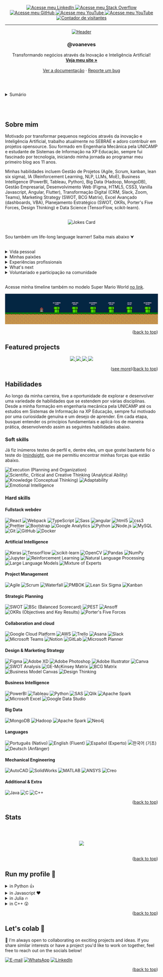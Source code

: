 <a name="readme-top"></a>

<div align="center">
  <a href="https://linkedin.com/in/voaneves">
    <img src="https://img.shields.io/badge/-LinkedIn-black.svg?style=for-the-badge&logo=linkedin&colorB=555" alt="Acesse meu LinkedIn">
  </a>
  <a href="https://stackoverflow.com/users/10596901/voaneves">
    <img src="https://img.shields.io/badge/-Stack%20Overflow-black.svg?style=for-the-badge&logo=stackoverflow&colorB=555" alt="Acesse meu Stack Overflow">
  </a>
  <a href="https://github.com/voaneves">
    <img src="https://img.shields.io/badge/-GitHub-black.svg?style=for-the-badge&logo=github&colorB=555" alt="Acesse meu GitHub">
  </a>
  <a href="https://voaneves.com">
    <img src="https://img.shields.io/badge/-Meu%20Site-black.svg?style=for-the-badge&logo=pinboard&colorB=555" alt="Acesse meu YouTube">
  </a>
  <a href="https://youtube.com/voaneves">
    <img src="https://img.shields.io/badge/-YouTube-black.svg?style=for-the-badge&logo=youtube&colorB=555" alt="Acesse meu YouTube">
  </a>
  <a href="https://github.com/voaneves/voaneves">
    <img src="https://komarev.com/ghpvc/?username=voaneves&style=for-the-badge&color=cc0000" alt="Contador de visitantes">
  </a>
  <hr>
  <a href="https://github.com/voaneves/voaneves">
    <img src="https://readme-typing-svg.herokuapp.com?font=Mouse+Memoirs&size=65&pause=500&color=cc0000&center=true&vCenter=true&width=600&height=70&lines=Hello,+World!;Me+chamo+Victor,+ou+@voaneves;Vamos+colaborar!" alt="Header">
  </a>
  <br />
  <h3 align="center">@voaneves</h3>
  <p align="center">
    Transformando negócios através da Inovação e Inteligência Artificial!
    <br />
    <a href="https://github.com/voaneves/calendario-de-aniversarios"><strong>Veja meu site »</strong></a>
    <br />
    <br />
    <a href="https://voaneves.com">Ver a documentação</a>
    ·
    <a href="https://github.com/voaneves/voaneves/issues">Reporte um bug</a>
  </p>
</div>

<br /><br />

<details>
  <summary>Sumário</summary>
  <ol>
    <li><a href="#sobre-mim">Sobre o projeto</a></li>
    <li><a href="featured-projects">Featured projects</a></li>
    <li>
      <a href="#habilidades">Habilidades</a>
      <ul>
        <li><a href="#soft-skills">Soft skills</a></li>
        <li><a href="#soft-skills">Hard skills</a></li>
      </ul>
    </li>
    <li><a href="#stats">Stats</a></li>
    <li><a href="#run-my-profile-">Run my profile 🤣</a></li>
    <li><a href="#lets-colab-">Let's colab 🚀</a></li>
  </ol>
</details>

<br /><br />

## Sobre mim

Motivado por transformar pequenos negócios através da inovação e Inteligência Artificial, trabalho atualmente no SEBRAE e adoro contribuir em projetos opensource. Sou formado em Engenharia Mecânica pela UNICAMP e estudante de Sistemas de Informação na XP Educação, sempre fui fascinado por tecnologia, iniciando minha jornada ao programar meu primeiro blog aos 11 anos.

Minhas habilidades incluem Gestão de Projetos (Agile, Scrum, kanban, lean six sigma), IA (Reinforcement Learning, NLP, LLMs, MoE), Business Intelligence (PowerBI, Tableau, Python), Big Data (Hadoop, MongoDB), Gestão Empresarial, Desenvolvimento Web (Figma, HTML5, CSS3, Vanilla Javascript, Angular, Flutter), Transformação Digital (CRM, Slack, Zoom, Teams), Marketing Strategy (SWOT, BCG Matrix), Excel Avançado (dashboards, VBA), Planejamento Estratégico (SWOT, OKRs, Porter's Five Forces, Design Thinking) e Data Science (TensorFlow, scikit-learn).

<br />

<div align="center">
  <img src="https://readme-jokes.vercel.app/api" alt="Jokes Card" />
</div>

<br />

Sou também um life-long language learner! Saiba mais abaixo ⮟

<br />

<details>
  <summary>Vida pessoal</summary>

  > Nasci em Araguaína, Tocantins, e cresci em uma família extensa e unida. Meu interesse por tecnologia floresceu aos 11 anos, quando comecei a experimentar com HTML e CSS, avançando para Python aos 15. O ensino médio foi uma época de determinação, onde me empenhei nos estudos para os vestibulares. Morei em diversos estados do Brasil, e hoje, faço minha residência em Dianópolis/TO. Embora a expectativa fosse seguir Direito, me formei Engenheiro Mecânico na UNICAMP e hoje curso Sistemas de Informação na XP Educação. Aprecio profundamente as conexões humanas, a jornada da vida, e as experiências que me moldaram.

</details>
<details>
  <summary>Minhas paixões</summary>

  > A tecnologia e inovação têm sido constantes em minha vida, especialmente a Inteligência Artificial. Meu amor por mangás, manhwas e animes se entrelaça com meu gosto por jogos online, os quais também contribuíram para o meu aprendizado de inglês. Além disso, sou comprometido com a aprendizagem contínua, explorando novas fronteiras em IA e me dedicando à leitura e ao exercício físico. A jornada de descoberta e crescimento pessoal é algo que valorizo imensamente, juntamente com as relações humanas que enriquecem minha existência.

</details>
<details>
  <summary>Experiências profissionais</summary>

  > - **Iniciação Científica na UNICAMP (2º ao 5º semestre):** Pesquisa em engenharia de materiais, uso de Python, gestão de tempo e colaboração com pesquisadores. Apresentação no Congresso de Iniciação Científica.
  > - **Mercado de Trabalho de Engenharia (MTE) na UNICAMP:** Marketing (SWOT, Design Thinking), parcerias com empresas, reestruturação de imagem, liderança e comunicação.
  > - **Estágios na Coca-Cola FEMSA e Krones (Alemanha):** Manutenção, gerenciamento de projetos com Agile e Lean Six Sigma, uso de Excel, SAP, Python, e liderança de projetos DMAIC.
  > - **Trainee na Coca-Cola FEMSA:** Planejamento Estratégico (SWOT, BSc, PEST, OKRs), Business Intelligence (PowerBI, Tableau), inovação e colaboração com executivos C-level.
  > - **Gestor de Carteira no Damásio Educacional:** Transformação Digital (CRM, Slack, Zoom, Microsoft Teams), liderança, gestão empresarial, marketing (Business Model Canvas, Design Thinking) e inovação na gestão.
  > - **Web Developer - Freelancer:** Desenvolvimento web (HTML5, CSS3, Vanilla Javascript, Angular, Flutter), consultoria em TI, estratégia de marketing e negócios.
  > - **Agente Local de Inovação (ALI) - SEBRAE:** Trabalho com MPEs usando Big Data (Hadoop, MongoDB), otimização de negócios, inovação, inteligência artificial (Reinforcement Learning, NLP), tudo através do programa “Brasil Mais”.
  > - **Analista Técnico - SEBRAE:** Empoderamento feminino, desenvolvimento territorial, políticas públicas, Educação Empreendedora, inovação (VBA/Dashboards) em pequenas e médias empresas, uso de metodologias ágeis (Scrum, Kanban), desenvolvimento de Plano de Negócios e PE nesses negócios. Experiência também em fornecimento de consultorias/instrutorias na área de gestão/inovação.

</details>
<details>
  <summary>What's next</summary>

  > À medida que avanço em minha jornada profissional, estou entusiasmado em explorar novos horizontes que unam tecnologia, inovação, liderança e impacto social. Minha paixão pela Inteligência Artificial, aprendizado contínuo e empreendedorismo continuará a ser o motor de minha carreira.
  >
  > - **Engenheiro de Prompt:** Planejo aprofundar minha expertise em IA, especialmente nos SotA da RL (GDI e MuZero) e também em aplicações para os LLMs, buscando soluções que promovam eficiência, sustentabilidade e crescimento em diversos setores da economia.
  > - **Liderança e Gestão:** Como alguém que valoriza a colaboração e a capacitação, aspira a liderar equipes inovadoras, incentivando a criatividade e a resolução de problemas complexos, com foco em metodologias ágeis e tomada de decisão orientada por dados.
  > - **Impacto Social e Desenvolvimento Territorial:** Inspirado por meu trabalho no SEBRAE, pretendo continuar contribuindo para o desenvolvimento de comunidades, promovendo a educação empreendedora e apoiando a inclusão através da tecnologia.
  > - **Cultura e Entretenimento:** Minha paixão por mangás, manhwas e animes também encontrará espaço em meus planos futuros. Talvez explorar o desenvolvimento de plataformas interativas, educativas e de entretenimento que unam essa paixão à tecnologia.
  > - **Aprendizado Contínuo:** A educação sempre foi uma parte vital de minha vida, e planejo continuar meu crescimento acadêmico e profissional, participando de conferências, cursos e colaborações internacionais.
  > - **Empreendedorismo:** Com uma visão holística de negócios e vasta experiência em diferentes campos, estou animado para, eventualmente, embarcar em uma jornada empreendedora, unindo tecnologia, inovação e impacto social em uma empresa que reflita minhas paixões e valores.
  >
  > Minha jornada até agora tem sido incrivelmente enriquecedora, e estou ansioso para ver onde essas aspirações me levarão. Seja em um novo papel desafiador, um projeto pioneiro ou uma aventura empreendedora, estou preparado e motivado para o que vem a seguir.

</details>
<details>
  <summary>Voluntariado e participação na comunidade</summary>

  > O voluntariado tem sido uma parte fundamental da minha vida, ensinando-me sobre compaixão, colaboração e a diferença que um indivíduo pode fazer. Seja brincando com crianças, ajudando idosos, melhorando a experiência de usuários do Google Maps ou avaliando propostas inovadoras, cada experiência fortaleceu minha conexão com a comunidade e reforçou meu compromisso com a mudança positiva.
  >
  > - **Sonhar Acordado:** Iniciei minha jornada com a ONG Sonhar Acordado em 2013, dedicando seis anos à causa. Participando de atividades recreativas e de arrecadação com crianças carentes, aprendi a importância da empatia e do engajamento social, enquanto trabalhava em instituições como o Centro Social Romília Maria e a Creche Tia Léa.
  > - **Boas Obras:** Em 2016, me engajei com a ONG Boas Obras, ajudando casas de idosos e moradores de rua. Além de participar de eventos e campanhas, usei minhas habilidades técnicas para criar o site da organização, facilitando a adesão de novos membros e aumentando a conscientização.
  > - **Google Local Guide:** Como Local Guide de Nível 6, contribuo para melhorar a qualidade e precisão das informações no Google Maps. Minhas atividades incluem avaliações de estabelecimentos, envio de fotos, melhorias de rotas e atualização de informações, conectando-me com guias ao redor do mundo.
  > - **Avaliador - Programa Centelha:** Atualmente, atuo como Avaliador no Programa Centelha, uma iniciativa que visa estimular a criação de empreendimentos inovadores. Meu papel é avaliar e selecionar propostas de novos negócios, apoiando empreendedores na transformação de suas ideias em realidade. Isso alinha-se com minha paixão por inovação e empreendedorismo, permitindo-me contribuir para o crescimento e sucesso de startups promissoras.

</details>

<br />

Acesse minha timeline também no modelo Super Mario World [no link](https://voaneves.com/timeline).

[![Minha timeline de Super Mario](https://github.com/voaneves/voaneves/blob/main/img/timeline.png)](https://voaneves.com/timeline)

<p align="right">(<a href="#readme-top">back to top</a>)</p>

## Featured projects

<div align="center">
  <a href="https://github.com/voaneves/voaneves.github.io">
    <picture>
      <source
        srcset="https://github-readme-stats.vercel.app/api/pin/?username=voaneves&repo=voaneves.github.io&theme=dark"
        media="(prefers-color-scheme: dark)"
      />
      <source
        srcset="https://github-readme-stats.vercel.app/api/pin/?username=voaneves&repo=voaneves.github.io"
        media="(prefers-color-scheme: light), (prefers-color-scheme: no-preference)"
      />
      <img src="https://github-readme-stats.vercel.app/api/pin/?username=voaneves&repo=voaneves.github.io" />
    </picture>
  </a>
  <a href="https://github.com/voaneves/snake-on-pygame">
    <picture>
      <source
        srcset="https://github-readme-stats.vercel.app/api/pin/?username=voaneves&repo=snake-on-pygame&theme=dark"
        media="(prefers-color-scheme: dark)"
      />
      <source
        srcset="https://github-readme-stats.vercel.app/api/pin/?username=voaneves&repo=snake-on-pygame"
        media="(prefers-color-scheme: light), (prefers-color-scheme: no-preference)"
      />
      <img src="https://github-readme-stats.vercel.app/api/pin/?username=voaneves&repo=snake-on-pygame" />
    </picture>
  </a>
  <a href="https://github.com/voaneves/colab-rl">
    <picture>
      <source
        srcset="https://github-readme-stats.vercel.app/api/pin/?username=voaneves&repo=colab-rl&theme=dark"
        media="(prefers-color-scheme: dark)"
      />
      <source
        srcset="https://github-readme-stats.vercel.app/api/pin/?username=voaneves&repo=colab-rl"
        media="(prefers-color-scheme: light), (prefers-color-scheme: no-preference)"
      />
      <img src="https://github-readme-stats.vercel.app/api/pin/?username=voaneves&repo=colab-rl" />
    </picture>
  </a>
  <a href="https://github.com/voaneves/color-picker">
    <picture>
      <source
        srcset="https://github-readme-stats.vercel.app/api/pin/?username=voaneves&repo=color-picker&theme=dark"
        media="(prefers-color-scheme: dark)"
      />
      <source
        srcset="https://github-readme-stats.vercel.app/api/pin/?username=voaneves&repo=color-picker"
        media="(prefers-color-scheme: light), (prefers-color-scheme: no-preference)"
      />
      <img src="https://github-readme-stats.vercel.app/api/pin/?username=voaneves&repo=color-picker" />
    </picture>
  </a>
</div>

<p align="right">(<a href="https://github.com/voaneves?tab=repositories">see more</a>)(<a href="#readme-top">back to top</a>)</p>

## Habilidades

Ao longo da minha carreira, tive a oportunidade de explorar e desenvolver uma variedade de habilidades que se estendem por várias disciplinas. Desde a minha formação em engenharia mecânica pela UNICAMP até os estudos em Sistemas de Informação na XP Educação, sempre fui motivado por uma curiosidade genuína e um desejo de aprender. Em cada etapa, busquei entender os princípios fundamentais e aplicá-los de maneira prática, desenvolvendo assim as seguintes habilidades abaixo.

### Soft skills 

Já fiz inúmeros testes de perfil e, dentre eles, um que gostei bastante foi o teste do ([mindsight](https://mindsight.com.br/), que me permitiu encontrar minhas forças que estão abaixo.

<p>
  <img alt="Execution (Planning and Organization)" src="https://img.shields.io/badge/Execution%20(Planning%20and%20Organization)-%23007BFF?style=flat-square" />
  <img alt="Scientific, Critical and Creative Thinking (Analytical Ability)" src="https://img.shields.io/badge/Scientific,%20Critical%20and%20Creative%20Thinking%20(Analytical%20Ability)-%239C27B0?style=flat-square" />
  <img alt="Knowledge (Conceptual Thinking)" src="https://img.shields.io/badge/Knowledge%20(Conceptual%20Thinking)-%234CAF50?style=flat-square" />
  <img alt="Adaptability" src="https://img.shields.io/badge/Adaptability-%23FFC107?style=flat-square" />
  <img alt="Emotional Intelligence" src="https://img.shields.io/badge/Emotional%20Intelligence-%23009688?style=flat-square" />
</p>

### Hard skills

#### Fullstack webdev

<p>
  <img alt="React" src="https://img.shields.io/badge/-React-45b8d8?style=flat-square&logo=react&logoColor=white" />
  <img alt="Webpack" src="https://img.shields.io/badge/-Webpack-8DD6F9?style=flat-square&logo=webpack&logoColor=white" /> 
  <img alt="TypeScript" src="https://img.shields.io/badge/-TypeScript-007ACC?style=flat-square&logo=typescript&logoColor=white" />
  <img alt="Sass" src="https://img.shields.io/badge/-Sass-CC6699?style=flat-square&logo=sass&logoColor=white" />
  <img alt="angular" src="https://img.shields.io/badge/-Angular-DD0031?style=flat-square&logo=angular&logoColor=white" />
  <img alt="html5" src="https://img.shields.io/badge/-HTML5-E34F26?style=flat-square&logo=html5&logoColor=white" />
  <img alt="css3" src="https://img.shields.io/badge/-CSS3-FB542B?style=flat-square&logo=css3&logoColor=white" />
  <img alt="Prettier" src="https://img.shields.io/badge/-Prettier-F7B93E?style=flat-square&logo=prettier&logoColor=white" />
  <img alt="Bootstrap" src="https://img.shields.io/badge/-Bootstrap-7952B3?style=flat-square&logo=bootstrap&logoColor=white" />
  <img alt="Google Analytics" src="https://img.shields.io/badge/Google%20Analytics-E37400?style=flat-square&logo=google%20analytics&logoColor=white" />
  <img alt="Python" src="https://img.shields.io/badge/-Python-3776AB?style=flat-square&logo=python&logoColor=white" />
  <img alt="Node.js" src="https://img.shields.io/badge/-Node.js-339933?style=flat-square&logo=node.js&logoColor=white" />
  <img alt="MySQL" src="https://img.shields.io/badge/-MySQL-4479A1?style=flat-square&logo=mysql&logoColor=white" />
  <img alt="Git" src="https://img.shields.io/badge/-Git-F05032?style=flat-square&logo=git&logoColor=white" />
  <img alt="GitHub" src="https://img.shields.io/badge/-GitHub-181717?style=flat-square&logo=github&logoColor=white" />
  <img alt="Docker" src="https://img.shields.io/badge/-Docker-2496ED?style=flat-square&logo=docker&logoColor=white" />
</p>

#### Artificial Intelligence

<p>
  <img alt="Keras" src="https://img.shields.io/badge/Keras-D00000?style=flat-square&logo=keras&logoColor=white" />
  <img alt="TensorFlow" src="https://img.shields.io/badge/TensorFlow-FF6F00?style=flat-square&logo=tensorflow&logoColor=white" />
  <img alt="scikit-learn" src="https://img.shields.io/badge/scikit--learn-F7931E?style=flat-square&logo=scikit-learn&logoColor=white" />
  <img alt="OpenCV" src="https://img.shields.io/badge/OpenCV-5C3EE8?style=flat-square&logo=opencv&logoColor=white" />
  <img alt="Pandas" src="https://img.shields.io/badge/Pandas-150458?style=flat-square&logo=pandas&logoColor=white" />
  <img alt="NumPy" src="https://img.shields.io/badge/NumPy-013243?style=flat-square&logo=numpy&logoColor=white" />
  <img alt="Jupyter" src="https://img.shields.io/badge/Jupyter-F37626?style=flat-square&logo=jupyter&logoColor=white" />
  <img alt="Reinforcement Learning" src="https://img.shields.io/badge/Reinforcement%20Learning-3498db?style=flat-square&logoColor=white" />
  <img alt="Natural Language Processing" src="https://img.shields.io/badge/NLP-1abc9c?style=flat-square&logoColor=white" />
  <img alt="Large Language Models" src="https://img.shields.io/badge/LLMs-f39c12?style=flat-square&logoColor=white" />
  <img alt="Mixture of Experts" src="https://img.shields.io/badge/MoE-8e44ad?style=flat-square&logoColor=white" />
</p>

#### Project Management

<p>
  <img alt="Agile" src="https://img.shields.io/badge/Agile-008080?style=flat-square&logo=agile&logoColor=white" />
  <img alt="Scrum" src="https://img.shields.io/badge/Scrum-4A90E2?style=flat-square&logo=scrum&logoColor=white" />
  <img alt="Waterfall" src="https://img.shields.io/badge/Waterfall-7E57C2?style=flat-square&logo=waterfall&logoColor=white" />
  <img alt="PMBOK" src="https://img.shields.io/badge/PMBOK-009688?style=flat-square&logo=pmbok&logoColor=white" />
  <img alt="Lean Six Sigma" src="https://img.shields.io/badge/Lean%20Six%20Sigma-43A047?style=flat-square&logo=lean-six-sigma&logoColor=white" />
  <img alt="Kanban" src="https://img.shields.io/badge/Kanban-F9A825?style=flat-square&logo=kanban&logoColor=white" />
</p>

#### Strategic Planning

<p>
  <img alt="SWOT" src="https://img.shields.io/badge/SWOT-FF5733?style=flat-square&logo=swot&logoColor=white" />
  <img alt="BSc (Balanced Scorecard)" src="https://img.shields.io/badge/BSc-8E44AD?style=flat-square&logo=bsc&logoColor=white" />
  <img alt="PEST" src="https://img.shields.io/badge/PEST-3498DB?style=flat-square&logo=pest&logoColor=white" />
  <img alt="Ansoff" src="https://img.shields.io/badge/Ansoff-1ABC9C?style=flat-square&logo=ansoff&logoColor=white" />
  <img alt="OKRs (Objectives and Key Results)" src="https://img.shields.io/badge/OKRs-F1C40F?style=flat-square&logo=okrs&logoColor=white" />
  <img alt="Porter's Five Forces" src="https://img.shields.io/badge/Porter's%20Five%20Forces-E74C3C?style=flat-square&logo=porter's&logoColor=white" />
</p>

#### Collaboration and cloud

<p>
  <img alt="Google Cloud Platform" src="https://img.shields.io/badge/-Google_Cloud_Platform-1a73e8?style=flat-square&logo=google-cloud&logoColor=white" />
  <img alt="AWS" src="https://img.shields.io/badge/-AWS-232F3E?style=flat-square&logo=amazon-aws&logoColor=white" />
  <img alt="Trello" src="https://img.shields.io/badge/-Trello-0079BF?style=flat-square&logo=trello&logoColor=white" />
  <img alt="Asana" src="https://img.shields.io/badge/-Asana-FC636B?style=flat-square&logo=asana&logoColor=white" />
  <img alt="Slack" src="https://img.shields.io/badge/-Slack-4A154B?style=flat-square&logo=slack&logoColor=white" />
  <img alt="Microsoft Teams" src="https://img.shields.io/badge/-Microsoft%20Teams-6264A7?style=flat-square&logo=microsoft-teams&logoColor=white" />
  <img alt="Notion" src="https://img.shields.io/badge/-Notion-000000?style=flat-square&logo=notion&logoColor=white" />
  <img alt="GitLab" src="https://img.shields.io/badge/-GitLab-FCA121?style=flat-square&logo=gitlab&logoColor=white" />
  <img alt="Microsoft Planner" src="https://img.shields.io/badge/-Microsoft%20Planner-01787C?style=flat-square&logo=microsoftplanner&logoColor=white" />
</p>

#### Design & Marketing Strategy

<p>
  <img alt="Figma" src="https://img.shields.io/badge/Figma-12AA59?style=flat-square&logo=figma&logoColor=white" />
  <img alt="Adobe XD" src="https://img.shields.io/badge/Adobe%20XD-450135?style=flat-square&logo=adobexd&logoColor=white" />
  <img alt="Adobe Photoshop" src="https://img.shields.io/badge/Adobe%20Photoshop-001d34?style=flat-square&logo=adobephotoshop&logoColor=white" />
  <img alt="Adobe Illustrator" src="https://img.shields.io/badge/Adobe%20Illustrator-330000?style=flat-square&logo=adobeillustrator&logoColor=white" />
  <img alt="Canva" src="https://img.shields.io/badge/Canva-4165ec?style=flat-square&logo=canva&logoColor=white" />
  <img alt="SWOT Analysis" src="https://img.shields.io/badge/SWOT%20Analysis-2c3e50?style=flat-square&logoColor=white" />
  <img alt="GE-McKinsey Matrix" src="https://img.shields.io/badge/GE-McKinsey%20Matrix-8e44ad?style=flat-square&logoColor=white" />
  <img alt="BCG Matrix" src="https://img.shields.io/badge/BCG%20Matrix-e74c3c?style=flat-square&logoColor=white" />
  <img alt="Business Model Canvas" src="https://img.shields.io/badge/Business%20Model%20Canvas-2980b9?style=flat-square&logoColor=white" />
  <img alt="Design Thinking" src="https://img.shields.io/badge/Design%20Thinking-27ae60?style=flat-square&logoColor=white" />
</p>

#### Business Intelligence

<p>
  <img alt="PowerBI" src="https://img.shields.io/badge/PowerBI-F2C811?style=flat-square&logo=power-bi&logoColor=white" />
  <img alt="Tableau" src="https://img.shields.io/badge/Tableau-E97627?style=flat-square&logo=tableau&logoColor=white" />
  <img alt="Python" src="https://img.shields.io/badge/Python-3776AB?style=flat-square&logo=python&logoColor=white" />
  <img alt="SAS" src="https://img.shields.io/badge/SAS-0092BE?style=flat-square&logo=sas&logoColor=white" />
  <img alt="Qlik" src="https://img.shields.io/badge/Qlik-8DC63F?style=flat-square&logo=qlik&logoColor=white" />
  <img alt="Apache Spark" src="https://img.shields.io/badge/Apache%20Spark-E25A1C?style=flat-square&logo=apache-spark&logoColor=white" />
  <img alt="Microsoft Excel" src="https://img.shields.io/badge/Microsoft%20Excel-217346?style=flat-square&logo=microsoft-excel&logoColor=white" />
  <img alt="Google Data Studio" src="https://img.shields.io/badge/Google%20Data%20Studio-4285F4?style=flat-square&logo=google&logoColor=white" />
</p>

#### Big Data

<p>
  <img alt="MongoDB" src="https://img.shields.io/badge/-MongoDB-13aa52?style=flat-square&logo=mongodb&logoColor=white" />
  <img alt="Hadoop" src="https://img.shields.io/badge/Hadoop-FF7B00?style=flat-square&logo=apache-hadoop&logoColor=white" />
  <img alt="Apache Spark" src="https://img.shields.io/badge/Apache%20Spark-E25A1C?style=flat-square&logo=apache-spark&logoColor=white" />
  <img alt="Neo4j" src="https://img.shields.io/badge/Neo4j-008CC1?style=flat-square&logo=neo4j&logoColor=white" />
</p>

#### Languages

<p>
  <img alt="Português (Nativo)" src="https://img.shields.io/badge/Português-Nativo-089e40?style=flat-square&logo=brazil&logoColor=white" />
  <img alt="English (Fluent)" src="https://img.shields.io/badge/English-Fluent-blue?style=flat-square&logo=united-kingdom&logoColor=white" />
  <img alt="Español (Experto)" src="https://img.shields.io/badge/Español-Experto-yellow?style=flat-square&logo=spain&logoColor=white" />
  <img alt="한국어 (기초)" src="https://img.shields.io/badge/한국어-기초-red?style=flat-square&logo=south-korea&logoColor=white" />
  <img alt="Deutsch (Anfänger)" src="https://img.shields.io/badge/Deutsch-Anfänger-yellow?style=flat-square&logo=germany&logoColor=black" />
</p>

#### Mechanical Engineering

<p>
  <img alt="AutoCAD" src="https://img.shields.io/badge/-AutoCAD-0078D7?style=flat-square&logo=autodesk&logoColor=white" />
  <img alt="SolidWorks" src="https://img.shields.io/badge/-SolidWorks-FF9900?style=flat-square&logo=solidworks&logoColor=white" />
  <img alt="MATLAB" src="https://img.shields.io/badge/-MATLAB-0076A8?style=flat-square&logo=mathworks&logoColor=white" />
  <img alt="ANSYS" src="https://img.shields.io/badge/-ANSYS-FF5757?style=flat-square&logo=ansys&logoColor=white" />
  <img alt="Creo" src="https://img.shields.io/badge/-Creo-ED8B00?style=flat-square&logo=creo&logoColor=white" />
</p>

#### Additional & Extra

<p>
  <img alt="Java" src="https://img.shields.io/badge/-Java-007396?style=flat-square&logo=oracle&logoColor=white" />
  <img alt="C" src="https://img.shields.io/badge/-C-007396?style=flat-square&logo=c&logoColor=white" />
  <img alt="C++" src="https://img.shields.io/badge/-C++-007396?style=flat-square&logo=cplusplus&logoColor=white" />
</p>

<p align="right">(<a href="#readme-top">back to top</a>)</p>

## Stats

<br /><br />

<div align="center">
  <picture>
    <source
      srcset="https://github-readme-stats.vercel.app/api?username=voaneves&icon_color=cc0000&show_icons=true&theme=dark"
      media="(prefers-color-scheme: dark)"
    />
    <source
      srcset="https://github-readme-stats.vercel.app/api?username=anuraghazra&show_icons=true"
      media="(prefers-color-scheme: light), (prefers-color-scheme: no-preference)"
    />
    <img src="https://github-readme-stats.vercel.app/api?username=anuraghazra&show_icons=true" />
  </picture>
</div>

<br />

<p align="right">(<a href="#readme-top">back to top</a>)</p>

## Run my profile 🤣

<details>
  <summary>in Python 👍</summary>

  ```python
  class Programmer:
      def __init__(self):
          self.languages = []
          self.frameworks = []
          self.tools = []
          self.soft_skills = []
  
      def aboutMe(self):
          return (f"I am skilled in various languages such as {', '.join(self.languages)}, "
                  f"and have experience with frameworks like {', '.join(self.frameworks)}. "
                  f"I often use tools like {', '.join(self.tools)}.")
  
  class Victor(Programmer):
      def __init__(self):
          super().__init__()
          self.name = "Victor Neves"
          self.title = "Tech Enthusiast, AI Lover & Mechanical Engineer"
          
          # Languages
          self.languages = [
              "Python", "Java", "SQL", "Javascript", "Julia",
              "R", "TypeScript", "HTML5", "CSS3", "C", "C++"
          ]
          
          # Frameworks and Libraries
          self.frameworks = [
              "React", "TensorFlow", "Angular", "Django", "Keras",
              "Node.js", "scikit-learn", "OpenCV", "Webpack", "Sass",
              "Pandas", "NumPy", "Bootstrap", "Git", "Docker"
          ]
          
          # Project Management, Cloud, and others
          self.tools = [
              "Agile", "Scrum", "Kanban", "AWS", "Google Cloud Platform",
              "Trello", "Asana", "Slack", "Microsoft Teams", "Notion",
              "Figma", "Adobe XD", "PowerBI", "Tableau", "MongoDB",
              "Hadoop", "Apache Spark", "Neo4j", "AutoCAD", "SolidWorks",
              "MATLAB", "ANSYS", "Creo", "MySQL", "GitHub"
          ]
          
          # Soft skills
          self.soft_skills = [
              "Planning and Organization",
              "Analytical Ability",
              "Emotional Intelligence",
          ]
  
      def aboutMe(self):
          title = str(self.title.title())
          about_text = (f"Hello! My name is {self.name} and I'm a {title}. "
                        f"{super().aboutMe()} "
                        f"My soft skills include {', '.join(self.soft_skills)}.")
          return about_text

      if __name__ == "__main__":
          victor = Victor()
          print(victor.aboutMe())
  ```
  
</details>

<details>
  <summary>in Javascript ❤️</summary>

  ```js
    class Programmer {
        constructor() {
            this.languages = [];
            this.frameworks = [];
            this.tools = [];
            this.soft_skills = [];
        }
    
        aboutMe() {
            return `I am skilled in various languages such as ${this.languages.join(', ')}, ` +
                `and have experience with frameworks like ${this.frameworks.join(', ')}. ` +
                `I often use tools like ${this.tools.join(', ')}.`;
        }
    }
    
    class Victor extends Programmer {
        constructor() {
            super();
            this.name = "Victor Neves";
            this.title = "Tech Enthusiast, AI Lover & Mechanical Engineer";
            
            this.languages = [
                "Python", "Java", "SQL", "Javascript", "Julia",
                "R", "TypeScript", "HTML5", "CSS3", "C", "C++"
            ];
            
            this.frameworks = [
                "React", "TensorFlow", "Angular", "Django", "Keras",
                "Node.js", "scikit-learn", "OpenCV", "Webpack", "Sass",
                "Pandas", "NumPy", "Bootstrap", "Git", "Docker"
            ];
            
            this.tools = [
                "Agile", "Scrum", "Kanban", "AWS", "Google Cloud Platform",
                "Trello", "Asana", "Slack", "Microsoft Teams", "Notion",
                "Figma", "Adobe XD", "PowerBI", "Tableau", "MongoDB",
                "Hadoop", "Apache Spark", "Neo4j", "AutoCAD", "SolidWorks",
                "MATLAB", "ANSYS", "Creo", "MySQL", "GitHub"
            ];
            
            this.soft_skills = [
                "Planning and Organization",
                "Analytical Ability",
                "Emotional Intelligence"
            ];
        }
    
        aboutMe() {
            const title = this.title.charAt(0).toUpperCase() + this.title.slice(1);
            return `Hello! My name is ${this.name} and I'm a ${title}. ` +
                `${super.aboutMe()} ` +
                `My soft skills include ${this.soft_skills.join(', ')}.`;
        }
    }
    
    const victor = new Victor();
    console.log(victor.aboutMe());
  ```
    
</details>

<details>
  <summary>in Julia 🔥</summary>

  ```julia
  abstract type Programmer end
  
  mutable struct Victor <: Programmer
      name::String
      title::String
      languages::Vector{String}
      frameworks::Vector{String}
      tools::Vector{String}
      soft_skills::Vector{String}
  end
  
  function aboutMe(p::Programmer)
      return "This function should be overridden in subclasses."
  end
  
  function aboutMe(v::Victor)
      title = uppercase(v.title[1]) * v.title[2:end]
      languages_str = join(v.languages, ", ")
      frameworks_str = join(v.frameworks, ", ")
      tools_str = join(v.tools, ", ")
      soft_skills_str = join(v.soft_skills, ", ")
      
      return "Hello! My name is $(v.name) and I'm a $title. " *
             "I am skilled in various languages such as $languages_str, " *
             "and have experience with frameworks like $frameworks_str. " *
             "I often use tools like $tools_str. " *
             "My soft skills include $soft_skills_str."
  end
  
  victor = Victor("Victor Neves",
      "Tech Enthusiast, AI Lover & Mechanical Engineer",
      ["Python", "Java", "SQL", "Javascript", "Julia", "R", "TypeScript", "HTML5", "CSS3", "C", "C++"],
      ["React", "TensorFlow", "Angular", "Django", "Keras", "Node.js", "scikit-learn", "OpenCV", "Webpack", "Sass", "Pandas", "NumPy", "Bootstrap", "Git", "Docker"],
      ["Agile", "Scrum", "Kanban", "AWS", "Google Cloud Platform", "Trello", "Asana", "Slack", "Microsoft Teams", "Notion", "Figma", "Adobe XD", "PowerBI", "Tableau", "MongoDB", "Hadoop", "Apache Spark", "Neo4j", "AutoCAD", "SolidWorks", "MATLAB", "ANSYS", "Creo", "MySQL", "GitHub"],
      ["Planning and Organization", "Analytical Ability", "Emotional Intelligence"])
  
  println(aboutMe(victor))
  ```
    
</details>

<details>
  <summary>in C++ 😲</summary>
  
  ```cpp
  #include <iostream>
  #include <vector>
  #include <string>
  
  class Programmer {
  public:
      virtual std::string aboutMe() {
          return "This function should be overridden in subclasses.";
      }
  };
  
  class Victor : public Programmer {
  public:
      std::string name;
      std::string title;
      std::vector<std::string> languages;
      std::vector<std::string> frameworks;
      std::vector<std::string> tools;
      std::vector<std::string> soft_skills;
  
      Victor(const std::string& _name, const std::string& _title,
             const std::vector<std::string>& _languages, const std::vector<std::string>& _frameworks,
             const std::vector<std::string>& _tools, const std::vector<std::string>& _soft_skills)
          : name(_name), title(_title), languages(_languages), frameworks(_frameworks),
            tools(_tools), soft_skills(_soft_skills) {}
  
      std::string aboutMe() override {
          std::string title = this->title;
          title[0] = std::toupper(title[0]);
          std::string languages_str = joinVector(languages, ", ");
          std::string frameworks_str = joinVector(frameworks, ", ");
          std::string tools_str = joinVector(tools, ", ");
          std::string soft_skills_str = joinVector(soft_skills, ", ");
          
          return "Hello! My name is " + name + " and I'm a " + title + ". " +
                 "I am skilled in various languages such as " + languages_str + ", " +
                 "and have experience with frameworks like " + frameworks_str + ". " +
                 "I often use tools like " + tools_str + ". " +
                 "My soft skills include " + soft_skills_str + ".";
      }
  
  private:
      std::string joinVector(const std::vector<std::string>& vec, const std::string& delimiter) {
          std::string result;
          for (size_t i = 0; i < vec.size(); ++i) {
              result += vec[i];
              if (i < vec.size() - 1) {
                  result += delimiter + " ";
              }
          }
          return result;
      }
  };
  
  int main() {
      std::vector<std::string> languages = {"Python", "Java", "SQL", "Javascript", "Julia", "R", "TypeScript", "HTML5", "CSS3", "C", "C++"};
      std::vector<std::string> frameworks = {"React", "TensorFlow", "Angular", "Django", "Keras", "Node.js", "scikit-learn", "OpenCV", "Webpack", "Sass", "Pandas", "NumPy", "Bootstrap", "Git", "Docker"};
      std::vector<std::string> tools = {"Agile", "Scrum", "Kanban", "AWS", "Google Cloud Platform", "Trello", "Asana", "Slack", "Microsoft Teams", "Notion", "Figma", "Adobe XD", "PowerBI", "Tableau", "MongoDB", "Hadoop", "Apache Spark", "Neo4j", "AutoCAD", "SolidWorks", "MATLAB", "ANSYS", "Creo", "MySQL", "GitHub"};
      std::vector<std::string> soft_skills = {"Planning and Organization", "Analytical Ability", "Emotional Intelligence"};
  
      Victor victor("Victor Neves", "Tech Enthusiast, AI Lover & Mechanical Engineer",
                    languages, frameworks, tools, soft_skills);
  
      std::cout << victor.aboutMe() << std::endl;
      
      return 0;
  }
```

</details>

<p align="right">(<a href="#readme-top">back to top</a>)</p>

## Let's colab 🚀

🌟 I'm always open to collaborating on exciting projects and ideas. If you share similar interests or have a project you'd like to work on together, feel free to reach out on the socials below!

<p>
  <a href="mailto:victorneves478@gmail.com" target="_blank"><img alt="E-mail" src="https://img.shields.io/badge/-Gmail-ea4335?style=flat-square&logo=Gmail&logoColor=white" /></a>
  <a href="wa.me/5563999999337" target="_blank"><img alt="WhatsApp" src="https://img.shields.io/badge/-WhatsApp-42e35f?style=flat-square&logo=whatsapp&logoColor=white" /></a>
  <a href="https://linkedin.com/in/voaneves" target="_blank"><img alt="LinkedIn" src="https://img.shields.io/badge/-LinkedIn-007ACC?style=flat-square&logo=linkedin&logoColor=white" />
</p>

<p align="right">(<a href="#readme-top">back to top</a>)</p>
